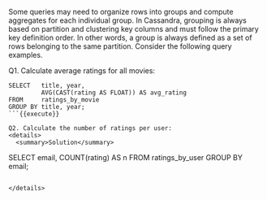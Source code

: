 Some queries may need to organize rows into groups 
and compute aggregates for each individual group. In Cassandra, 
grouping is always based on partition and clustering key columns and
must follow the primary key definition order. In other words, a group 
is always defined as a set of rows belonging to the same partition.
Consider the following query examples.

Q1. Calculate average ratings for all movies:
```
SELECT   title, year,
         AVG(CAST(rating AS FLOAT)) AS avg_rating
FROM     ratings_by_movie
GROUP BY title, year;
```{{execute}}

Q2. Calculate the number of ratings per user:
<details>
  <summary>Solution</summary>

```
SELECT   email, COUNT(rating) AS n
FROM     ratings_by_user
GROUP BY email;
```{{execute}}

</details> 